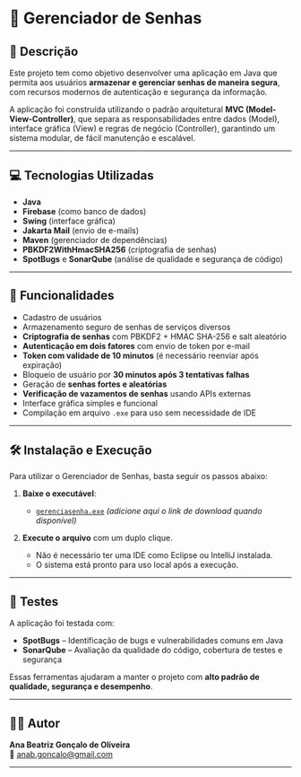 # 🔐 Gerenciador de Senhas

## 📝 Descrição

Este projeto tem como objetivo desenvolver uma aplicação em Java que permita aos usuários **armazenar e gerenciar senhas de maneira segura**, com recursos modernos de autenticação e segurança da informação.

A aplicação foi construída utilizando o padrão arquitetural **MVC (Model-View-Controller)**, que separa as responsabilidades entre dados (Model), interface gráfica (View) e regras de negócio (Controller), garantindo um sistema modular, de fácil manutenção e escalável.

---

## 💻 Tecnologias Utilizadas

- **Java**
- **Firebase** (como banco de dados)
- **Swing** (interface gráfica)
- **Jakarta Mail** (envio de e-mails)
- **Maven** (gerenciador de dependências)
- **PBKDF2WithHmacSHA256** (criptografia de senhas)
- **SpotBugs** e **SonarQube** (análise de qualidade e segurança de código)

---

## 🚀 Funcionalidades

- Cadastro de usuários
- Armazenamento seguro de senhas de serviços diversos
- **Criptografia de senhas** com PBKDF2 + HMAC SHA-256 e salt aleatório
- **Autenticação em dois fatores** com envio de token por e-mail
- **Token com validade de 10 minutos** (é necessário reenviar após expiração)
- Bloqueio de usuário por **30 minutos após 3 tentativas falhas**
- Geração de **senhas fortes e aleatórias**
- **Verificação de vazamentos de senhas** usando APIs externas
- Interface gráfica simples e funcional
- Compilação em arquivo `.exe` para uso sem necessidade de IDE

---

## 🛠️ Instalação e Execução

Para utilizar o Gerenciador de Senhas, basta seguir os passos abaixo:

1. **Baixe o executável**:
   - [`gerenciasenha.exe`](#) *(adicione aqui o link de download quando disponível)*

2. **Execute o arquivo** com um duplo clique.
   - Não é necessário ter uma IDE como Eclipse ou IntelliJ instalada.
   - O sistema está pronto para uso local após a execução.

---

## 🧪 Testes

A aplicação foi testada com:

- **SpotBugs** – Identificação de bugs e vulnerabilidades comuns em Java
- **SonarQube** – Avaliação da qualidade do código, cobertura de testes e segurança

Essas ferramentas ajudaram a manter o projeto com **alto padrão de qualidade, segurança e desempenho**.

---

## 👩‍💻 Autor

**Ana Beatriz Gonçalo de Oliveira**  
📧 anab.goncalo@gmail.com

---